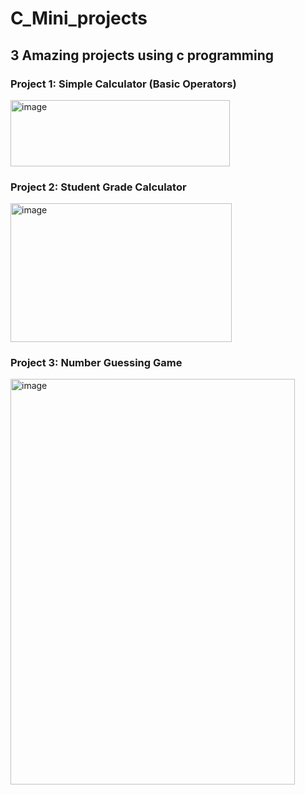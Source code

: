 # C_Mini_projects
## 3 Amazing projects using c programming
### Project 1: Simple Calculator (Basic Operators)
<img width="351" height="106" alt="image" src="https://github.com/user-attachments/assets/6b8c343e-7ab4-474f-a5e9-ada976dbf3a1" />

### Project 2: Student Grade Calculator
<img width="354" height="222" alt="image" src="https://github.com/user-attachments/assets/71d04547-6a22-4429-9873-ad36f1915919" />

### Project 3: Number Guessing Game
<img width="455" height="649" alt="image" src="https://github.com/user-attachments/assets/7d2ae2c0-f0e6-4abe-ac8c-badeb5f58050" />




